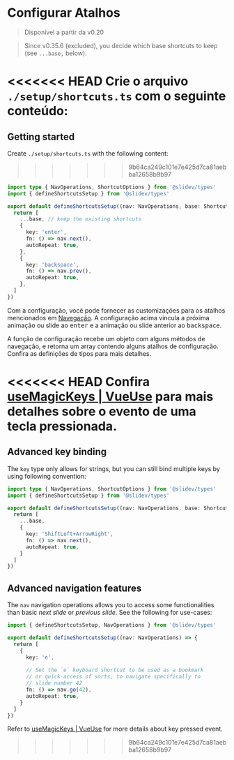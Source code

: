 # Configurar Atalhos

> Disponível a partir da v0.20

> Since v0.35.6 (excluded), you decide which base shortcuts to keep (see `...base,` below).

<Environment type="client" />

<<<<<<< HEAD
Crie o arquivo `./setup/shortcuts.ts` com o seguinte conteúdo:
=======
## Getting started

Create `./setup/shortcuts.ts` with the following content:
>>>>>>> 9b64ca249c101e7e425d7ca81aebba12658b9b97

```ts
import type { NavOperations, ShortcutOptions } from '@slidev/types'
import { defineShortcutsSetup } from '@slidev/types'

export default defineShortcutsSetup((nav: NavOperations, base: ShortcutOptions[]) => {
  return [
    ...base, // keep the existing shortcuts
    {
      key: 'enter',
      fn: () => nav.next(),
      autoRepeat: true,
    },
    {
      key: 'backspace',
      fn: () => nav.prev(),
      autoRepeat: true,
    },
  ]
})
```

Com a configuração, você pode fornecer as customizações para os atalhos mencionados em [Navegação](/guide/navigation#barra-de-navegacao). A configuração acima vincula a próxima animação ou slide ao <kbd>enter</kbd> e a animação ou slide anterior ao <kbd>backspace</kbd>.

A função de configuração recebe um objeto com alguns métodos de navegação, e retorna um array contendo alguns atalhos de configuração. Confira as definições de tipos para mais detalhes.

<<<<<<< HEAD
Confira [useMagicKeys | VueUse](https://vueuse.org/core/useMagicKeys/) para mais detalhes sobre o evento de uma tecla pressionada.
=======
## Advanced key binding

The `key` type only allows for strings, but you can still bind multiple keys by using following convention:

```ts
import type { NavOperations, ShortcutOptions } from '@slidev/types'
import { defineShortcutsSetup } from '@slidev/types'

export default defineShortcutsSetup((nav: NavOperations, base: ShortcutOptions[]) => {
  return [
    ...base,
    {
      key: 'ShiftLeft+ArrowRight',
      fn: () => nav.next(),
      autoRepeat: true,
    }
  ]
})
```

## Advanced navigation features

The `nav` navigation operations allows you to access some functionalities than basic _next slide_ or _previous slide_. See the following for use-cases:

```ts
import { defineShortcutsSetup, NavOperations } from '@slidev/types'

export default defineShortcutsSetup((nav: NavOperations) => {
  return [
    {
      key: 'e',
      
      // Set the `e` keyboard shortcut to be used as a bookmark
      // or quick-access of sorts, to navigate specifically to
      // slide number 42
      fn: () => nav.go(42),
      autoRepeat: true,
    }
  ]
})
```

Refer to [useMagicKeys | VueUse](https://vueuse.org/core/useMagicKeys/) for more details about key pressed event.
>>>>>>> 9b64ca249c101e7e425d7ca81aebba12658b9b97
